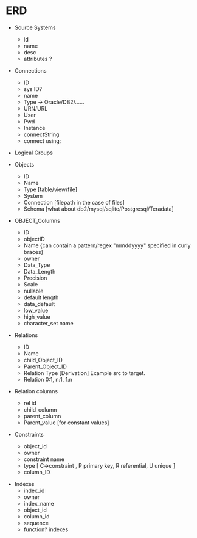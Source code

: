 # ERD

- Source Systems

  - id
  - name
  - desc
  - attributes ?

- Connections

  - ID
  - sys ID?
  - name
  - Type -> Oracle/DB2/......
  - URN/URL
  - User
  - Pwd
  - Instance
  - connectString
  - connect using:

- Logical Groups
- Objects

  - ID
  - Name
  - Type [table/view/file]
  - System
  - Connection [filepath in the case of files]
  - Schema [what about db2/mysql/sqlite/Postgresql/Teradata]

- OBJECT_Columns

  - ID
  - objectID
  - Name {can contain a pattern/regex "mmddyyyy" specified in curly braces}
  - owner
  - Data_Type
  - Data_Length
  - Precision
  - Scale
  - nullable
  - default length
  - data_default
  - low_value
  - high_value
  - character_set name

- Relations

  - ID
  - Name
  - child_Object_ID
  - Parent_Object_ID
  - Relation Type [Derivation] Example src to target.
  - Relation 0:1, n:1, 1:n

- Relation columns

  - rel id
  - child_column
  - parent_column
  - Parent_value [for constant values]

- Constraints
  - object_id
  - owner
  - constraint name
  - type [ C->constraint , P primary key, R referential, U unique ]
  - column_ID

* Indexes
  - index_id
  - owner
  - index_name
  - object_id
  - column_id
  - sequence
  - function? indexes
